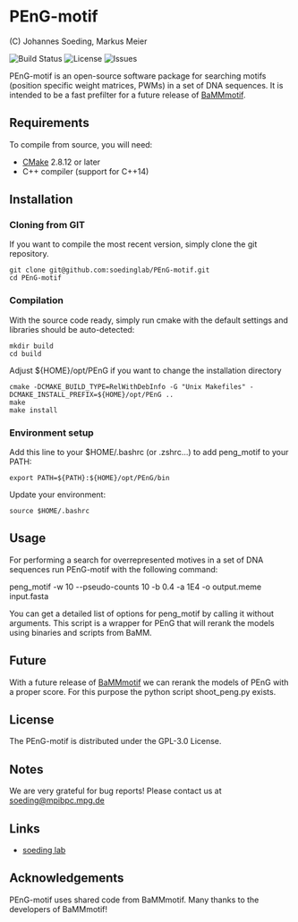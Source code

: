# PEnG-motif

 (C) Johannes Soeding, Markus Meier

 ![Build Status](https://travis-ci.org/soedinglab/PEnG-motif.svg?branch=master) ![License](https://img.shields.io/github/license/soedinglab/PEnG-motif.svg) ![Issues](https://img.shields.io/github/issues/soedinglab/PEnG-motif.svg)

PEnG-motif is an open-source software package for searching motifs (position specific weight matrices, PWMs) in a set of DNA sequences.
It is intended to be a fast prefilter for a future release of [BaMMmotif](https://github.com/soedinglab/BaMMmotif).


## Requirements

To compile from source, you will need:
 * [CMake](http://cmake.org/) 2.8.12 or later
 * C++ compiler (support for C++14)


## Installation

### Cloning from GIT
If you want to compile the most recent version, simply clone the git repository.

	git clone git@github.com:soedinglab/PEnG-motif.git
	cd PEnG-motif

### Compilation
With the source code ready, simply run cmake with the default settings and libraries should be auto-detected:

	mkdir build
	cd build

Adjust ${HOME}/opt/PEnG if you want to change the installation directory

	cmake -DCMAKE_BUILD_TYPE=RelWithDebInfo -G "Unix Makefiles" -DCMAKE_INSTALL_PREFIX=${HOME}/opt/PEnG ..
	make
	make install

### Environment setup
Add this line to your $HOME/.bashrc (or .zshrc...) to add peng_motif to your PATH:

	export PATH=${PATH}:${HOME}/opt/PEnG/bin

Update your environment:

	source $HOME/.bashrc


## Usage
For performing a search for overrepresented motives in a set of DNA sequences run PEnG-motif with the following command:

  peng_motif -w 10 --pseudo-counts 10 -b 0.4 -a 1E4 -o output.meme input.fasta

You can get a detailed list of options for peng_motif by calling it without arguments.
This script is a wrapper for PEnG that will rerank the models using binaries and scripts from BaMM.

## Future
With a future release of [BaMMmotif](https://github.com/soedinglab/BaMMmotif) we can rerank
the models of PEnG with a proper score. For this purpose the python script shoot_peng.py
exists.


## License

The PEnG-motif is distributed under the GPL-3.0 License.


## Notes

We are very grateful for bug reports!
Please contact us at soeding@mpibpc.mpg.de


## Links

* [soeding lab](http://www.mpibpc.mpg.de/soeding)


## Acknowledgements

PEnG-motif uses shared code from BaMMmotif.
Many thanks to the developers of BaMMmotif!
